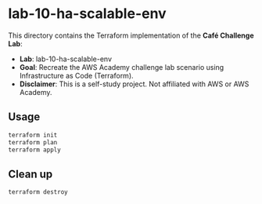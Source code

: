 # lab-10-ha-scalable-env

This directory contains the Terraform implementation of the **Café Challenge Lab**:

- **Lab**: lab-10-ha-scalable-env
- **Goal**: Recreate the AWS Academy challenge lab scenario using Infrastructure as Code (Terraform).
- **Disclaimer**: This is a self-study project. Not affiliated with AWS or AWS Academy.

## Usage

```bash
terraform init
terraform plan
terraform apply
```

## Clean up

```bash
terraform destroy
```
